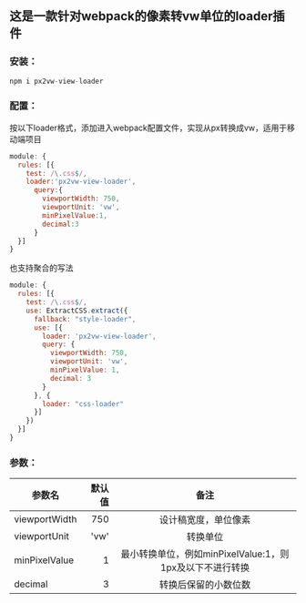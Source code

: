 
## 这是一款针对webpack的像素转vw单位的loader插件

### 安装：
```javascript
npm i px2vw-view-loader
```


### 配置：
按以下loader格式，添加进入webpack配置文件，实现从px转换成vw，适用于移动端项目
```javascript
module: {
  rules: [{
    test: /\.css$/,
    loader:'px2vw-view-loader',
      query:{
        viewportWidth: 750,
        viewportUnit: 'vw',
        minPixelValue:1,
        decimal:3
      }
  }]
}
```
也支持聚合的写法
```javascript
module: {
  rules: [{
    test: /\.css$/,
    use: ExtractCSS.extract({
      fallback: "style-loader",
      use: [{
        loader: 'px2vw-view-loader',
        query: {
          viewportWidth: 750,
          viewportUnit: 'vw',
          minPixelValue: 1,
          decimal: 3
        }
      }, {
        loader: "css-loader"
      }]
    })
  }]
}
```




### 参数：
| 参数名        | 默认值   |  备注  |
| --------   | -----:  | :----:  |
| viewportWidth     | 750 |   设计稿宽度，单位像素     |
| viewportUnit        |   'vw'   |   转换单位   |
| minPixelValue        |    1    |  最小转换单位，例如minPixelValue:1，则1px及以下不进行转换  |
| decimal        |    3    |  转换后保留的小数位数  |
